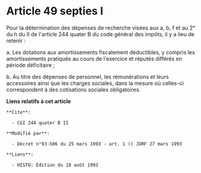 # Article 49 septies I

Pour la détermination des dépenses de recherche visées aux a, b, f et au 2° du h du II de l'article 244 quater B du code
général des impôts, il y a lieu de retenir : 

a. Les dotations aux amortissements fiscalement déductibles, y compris les amortissements pratiqués au cours de l'exercice et
réputés différés en période déficitaire ; 

b. Au titre des dépenses de personnel, les rémunérations et leurs accessoires ainsi que les charges sociales, dans la mesure
où celles-ci correspondent à des cotisations sociales obligatoires.

**Liens relatifs à cet article**

	**Cite**:

	  - CGI 244 quater B II

	**Modifié par**:

	  - Décret n°93-506 du 25 mars 1993 - art. 1 () JORF 27 mars 1993

	**Liens**:

	  - HISTO: Edition du 18 août 1993
